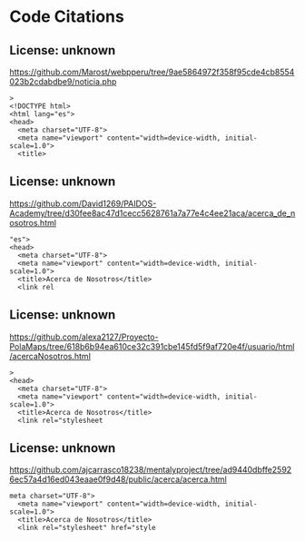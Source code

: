 # Code Citations

## License: unknown
https://github.com/Marost/webpperu/tree/9ae5864972f358f95cde4cb8554023b2cdabdbe9/noticia.php

```
>
<!DOCTYPE html>
<html lang="es">
<head>
  <meta charset="UTF-8">
  <meta name="viewport" content="width=device-width, initial-scale=1.0">
  <title>
```


## License: unknown
https://github.com/David1269/PAIDOS-Academy/tree/d30fee8ac47d1cecc5628761a7a77e4c4ee21aca/acerca_de_nosotros.html

```
"es">
<head>
  <meta charset="UTF-8">
  <meta name="viewport" content="width=device-width, initial-scale=1.0">
  <title>Acerca de Nosotros</title>
  <link rel
```


## License: unknown
https://github.com/alexa2127/Proyecto-PolaMaps/tree/618b6b94ea610ce32c391cbe145fd5f9af720e4f/usuario/html/acercaNosotros.html

```
>
<head>
  <meta charset="UTF-8">
  <meta name="viewport" content="width=device-width, initial-scale=1.0">
  <title>Acerca de Nosotros</title>
  <link rel="stylesheet
```


## License: unknown
https://github.com/ajcarrasco18238/mentalyproject/tree/ad9440dbffe25926ec57a4d16ed043eaae0f9d48/public/acerca/acerca.html

```
meta charset="UTF-8">
  <meta name="viewport" content="width=device-width, initial-scale=1.0">
  <title>Acerca de Nosotros</title>
  <link rel="stylesheet" href="style
```


